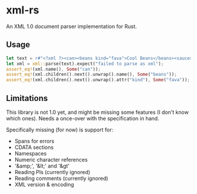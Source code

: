 # xml-rs

An XML 1.0 document parser implementation for Rust.

## Usage

```rust
let text = r#"<?xml ?><can><beans kind="fava">Cool Beans</beans><sauce></sauce></can>"#;
let xml = xml::parse(text).expect("failed to parse as xml");
assert_eq!(xml.name(), Some("can"));
assert_eq!(xml.children().next().unwrap().name(), Some("beans"));
assert_eq!(xml.children().next().unwrap().attr("kind"), Some("fava"));
```

## Limitations

This library is not 1.0 yet, and might be missing some features (I don't know which ones). Needs a once-over with the
specification in hand.

Specifically missing (for now) is support for:

- Spans for errors
- CDATA sections
- Namespaces
- Numeric character references
- '\&amp;', '\&lt;' and '\&gt'
- Reading PIs (currently ignored)
- Reading comments (currently ignored)
- XML version & encoding
